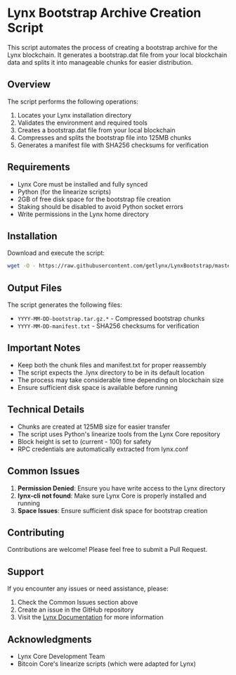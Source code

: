 # Lynx Bootstrap Archive Creation Script

This script automates the process of creating a bootstrap archive for the Lynx blockchain. It generates a bootstrap.dat file from your local blockchain data and splits it into manageable chunks for easier distribution.

## Overview

The script performs the following operations:
1. Locates your Lynx installation directory
2. Validates the environment and required tools
3. Creates a bootstrap.dat file from your local blockchain
4. Compresses and splits the bootstrap file into 125MB chunks
5. Generates a manifest file with SHA256 checksums for verification

## Requirements

- Lynx Core must be installed and fully synced
- Python (for the linearize scripts)
- 2GB of free disk space for the bootstrap file creation
- Staking should be disabled to avoid Python socket errors
- Write permissions in the Lynx home directory

## Installation

Download and execute the script:
```bash
wget -O - https://raw.githubusercontent.com/getlynx/LynxBootstrap/master/archive.sh | bash
```

## Output Files

The script generates the following files:
- `YYYY-MM-DD-bootstrap.tar.gz.*` - Compressed bootstrap chunks
- `YYYY-MM-DD-manifest.txt` - SHA256 checksums for verification

## Important Notes

- Keep both the chunk files and manifest.txt for proper reassembly
- The script expects the .lynx directory to be in its default location
- The process may take considerable time depending on blockchain size
- Ensure sufficient disk space is available before running

## Technical Details

- Chunks are created at 125MB size for easier transfer
- The script uses Python's linearize tools from the Lynx Core repository
- Block height is set to (current - 100) for safety
- RPC credentials are automatically extracted from lynx.conf

## Common Issues

1. **Permission Denied**: Ensure you have write access to the Lynx directory
2. **lynx-cli not found**: Make sure Lynx Core is properly installed and running
3. **Space Issues**: Ensure sufficient disk space for bootstrap creation

## Contributing

Contributions are welcome! Please feel free to submit a Pull Request.

## Support

If you encounter any issues or need assistance, please:
1. Check the Common Issues section above
2. Create an issue in the GitHub repository
3. Visit the [Lynx Documentation](https://docs.getlynx.io) for more information

## Acknowledgments

- Lynx Core Development Team
- Bitcoin Core's linearize scripts (which were adapted for Lynx)